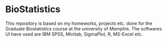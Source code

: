 # BioStatistics
This repository is based on my homeworks, projects etc. done for the Graduate Biostatistics course at the university of Memphis. The softwares UI have used are IBM SPSS, Minitab, SigmaPlot, R, MS-Excel etc.
